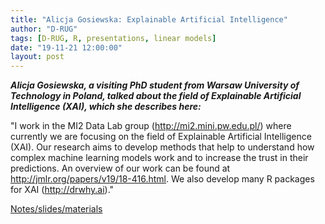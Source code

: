 ```yaml
---
title: "Alicja Gosiewska: Explainable Artificial Intelligence"
author: "D-RUG"
tags: [D-RUG, R, presentations, linear models]
date: "19-11-21 12:00:00"
layout: post
---
```


**_Alicja Gosiewska, a visiting PhD student from Warsaw University of Technology in Poland, talked about the field of Explainable Artificial Intelligence (XAI), which she describes here:_**

"I work in the MI2 Data Lab group (http://mi2.mini.pw.edu.pl/) where currently we are focusing on the field of Explainable Artificial Intelligence (XAI). Our research aims to develop methods that help to understand how complex machine learning models work and to increase the trust in their predictions. An overview of our work can be found at http://jmlr.org/papers/v19/18-416.html. We also develop many R packages for XAI (http://drwhy.ai)."

[Notes/slides/materials](https://github.com/agosiewska/XAI-UC-Davis)